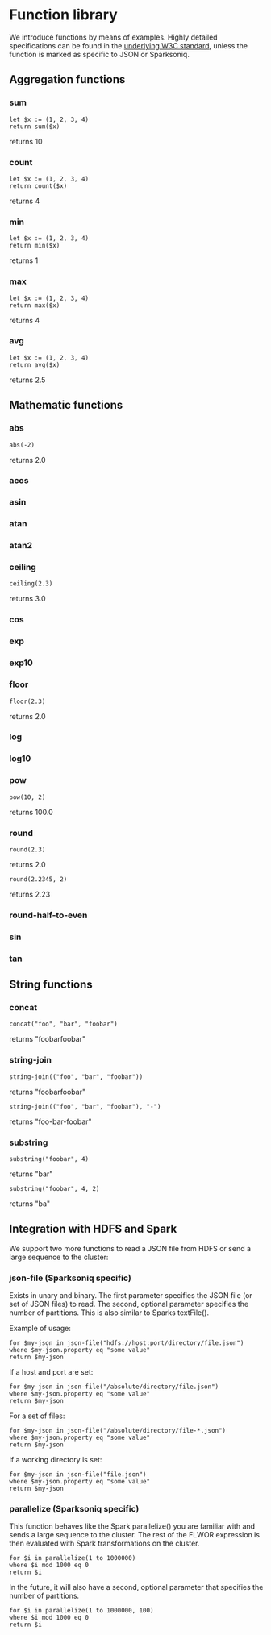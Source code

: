 # Function library

We introduce functions by means of examples. Highly detailed specifications can be found in the [underlying W3C standard](https://www.w3.org/TR/xpath-functions-30/#func-floor), unless the function is marked as specific to JSON or Sparksoniq.

## Aggregation functions

### sum

```
let $x := (1, 2, 3, 4)
return sum($x)
```

returns 10

### count

```
let $x := (1, 2, 3, 4)
return count($x)
```

returns 4

### min

```
let $x := (1, 2, 3, 4)
return min($x)
```

returns 1

### max

```
let $x := (1, 2, 3, 4)
return max($x)
```

returns 4

### avg

```
let $x := (1, 2, 3, 4)
return avg($x)
```

returns 2.5

## Mathematic functions

### abs

```
abs(-2)
```

returns 2.0

### acos
### asin
### atan
### atan2

### ceiling

```
ceiling(2.3)
```

returns 3.0

### cos

### exp

### exp10


### floor

```
floor(2.3)
```

returns 2.0

### log

### log10

### pow

```
pow(10, 2)
```

returns 100.0

### round

```
round(2.3)
```

returns 2.0

```
round(2.2345, 2)
```

returns 2.23

### round-half-to-even

### sin

### tan

## String functions

### concat

```
concat("foo", "bar", "foobar")
```

returns "foobarfoobar"

### string-join

```
string-join(("foo", "bar", "foobar"))
```

returns "foobarfoobar"

```
string-join(("foo", "bar", "foobar"), "-")
```

returns "foo-bar-foobar"

### substring

```
substring("foobar", 4)
```

returns "bar"

```
substring("foobar", 4, 2)
```

returns "ba"

## Integration with HDFS and Spark

We support two more functions to read a JSON file from HDFS or send a large sequence to the cluster:

### json-file (Sparksoniq specific)

Exists in unary and binary. The first parameter specifies the JSON file (or set of JSON files) to read.
The second, optional parameter specifies the number of partitions. This is also similar to Sparks textFile().

Example of usage:
```
for $my-json in json-file("hdfs://host:port/directory/file.json")
where $my-json.property eq "some value"
return $my-json
```

If a host and port are set:

```
for $my-json in json-file("/absolute/directory/file.json")
where $my-json.property eq "some value"
return $my-json
```

For a set of files:

```
for $my-json in json-file("/absolute/directory/file-*.json")
where $my-json.property eq "some value"
return $my-json
```

If a working directory is set:

```
for $my-json in json-file("file.json")
where $my-json.property eq "some value"
return $my-json
```

### parallelize (Sparksoniq specific)

This function behaves like the Spark parallelize() you are familiar with and sends a large sequence to the cluster.
The rest of the FLWOR expression is then evaluated with Spark transformations on the cluster.

```
for $i in parallelize(1 to 1000000)
where $i mod 1000 eq 0
return $i
```

In the future, it will also have a second, optional parameter that specifies the number of partitions.

```
for $i in parallelize(1 to 1000000, 100)
where $i mod 1000 eq 0
return $i
```
